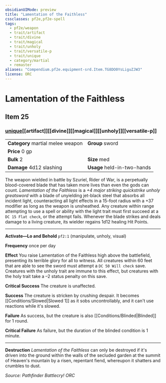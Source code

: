 ```yaml
---
obsidianUIMode: preview
title: "Lamentation of the Faithless"
cssclasses: pf2e,pf2e-spell
tags:
  - pf2e/weapon
  - trait/artifact
  - trait/divine
  - trait/magical
  - trait/unholy
  - trait/versatile-p
  - trait/unique
  - category/martial
  - remaster
aliases: "Compendium.pf2e.equipment-srd.Item.TG8DO0YsLiguZJW3"
license: ORC
---
```

# Lamentation of the Faithless
## Item 25
### [unique](unique "Unique Rarity Trait")[[artifact]][[divine]][[magical]][[unholy]][[versatile-p]]

|  |  |
| -- | -- |
| **Category** martial melee weapon | **Group** sword |
| **Price** 0 gp |  |
| **Bulk** 2 | **Size** med |
| **Damage** 4d12 slashing  | **Usage** held-in-two-hands |



The weapon wielded in battle by Szuriel, Rider of War, is a perpetually blood-covered blade that has taken more lives than even the gods can count. _Lamentation of the Faithless_ is a _+4 major striking quickstrike unholy greatsword_ with a blade of unyielding jet-black steel that absorbs all incident light, counteracting all light effects in a 15-foot radius with a +37 modifier as long as the weapon is unsheathed. Any creature within range attempting to use a spell or ability with the light trait must first succeed at a `DC 15 Flat check`, or the attempt fails. Whenever the blade strikes and deals damage to a living creature, its wielder regains 1d12 healing Hit Points.

* * *

**Activate—Lo and Behold** `pf2:1` (manipulate, unholy, visual)

**Frequency** once per day

**Effect** You raise Lamentation of the Faithless high above the battlefield, presenting its terrible glory for all to witness. All creatures within 60 feet that are able to see the sword must attempt a `DC 50 Will check` save. Creatures with the unholy trait are immune to this effect, but creatures with the holy trait take a –2 status penalty on this save.

**Critical Success** The creature is unaffected.

**Success** The creature is stricken by crushing despair. It becomes [[Conditions/Slowed|Slowed 1]] as it sobs uncontrollably, and it can't use reactions while it's slowed.

**Failure** As success, but the creature is also [[Conditions/Blinded|Blinded]] for 1 round.

**Critical Failure** As failure, but the duration of the blinded condition is 1 minute.

* * *

**Destruction** _Lamentation of the Faithless_ can only be destroyed if it's driven into the ground within the walls of the secluded garden at the summit of Heaven's mountain by a risen, repentant fiend, whereupon it shatters and crumbles to dust.

*Source: Pathfinder Battlecry!*
*ORC*